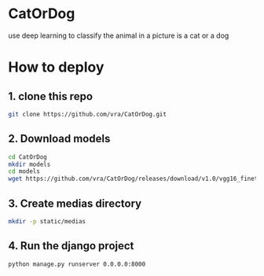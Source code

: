 # CatOrDog
use deep learning to classify the animal in a picture is a cat or a dog

# How to deploy
## 1. clone this repo 
```bash
git clone https://github.com/vra/CatOrDog.git
```

## 2. Download models
```bash
cd CatOrDog
mkdir models
cd models
wget https://github.com/vra/CatOrDog/releases/download/v1.0/vgg16_finetune.h5
```

## 3. Create medias directory
```bash
mkdir -p static/medias
```

## 4. Run the django project
```bash
python manage.py runserver 0.0.0.0:8000
```
